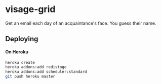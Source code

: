 # visage-grid

Get an email each day of an acquaintance's face. You guess their name.

## Deploying

#### On Heroku

```bash
heroku create
heroku addons:add redistogo
heroku addons:add scheduler:standard
git push heroku master
```
